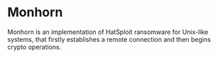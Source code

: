 # Monhorn

Monhorn is an implementation of HatSploit ransomware for Unix-like systems, that firstly establishes a remote connection and then begins crypto operations.
